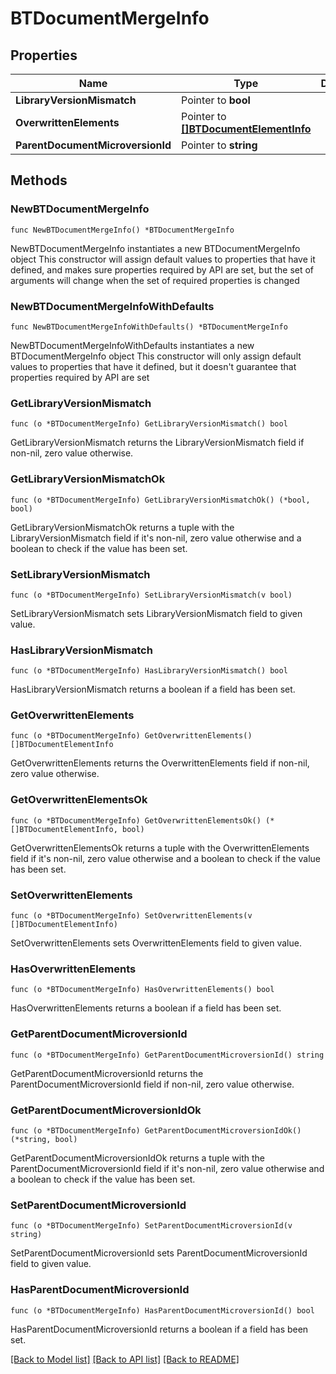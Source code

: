 # BTDocumentMergeInfo

## Properties

Name | Type | Description | Notes
------------ | ------------- | ------------- | -------------
**LibraryVersionMismatch** | Pointer to **bool** |  | [optional] 
**OverwrittenElements** | Pointer to [**[]BTDocumentElementInfo**](BTDocumentElementInfo.md) |  | [optional] 
**ParentDocumentMicroversionId** | Pointer to **string** |  | [optional] 

## Methods

### NewBTDocumentMergeInfo

`func NewBTDocumentMergeInfo() *BTDocumentMergeInfo`

NewBTDocumentMergeInfo instantiates a new BTDocumentMergeInfo object
This constructor will assign default values to properties that have it defined,
and makes sure properties required by API are set, but the set of arguments
will change when the set of required properties is changed

### NewBTDocumentMergeInfoWithDefaults

`func NewBTDocumentMergeInfoWithDefaults() *BTDocumentMergeInfo`

NewBTDocumentMergeInfoWithDefaults instantiates a new BTDocumentMergeInfo object
This constructor will only assign default values to properties that have it defined,
but it doesn't guarantee that properties required by API are set

### GetLibraryVersionMismatch

`func (o *BTDocumentMergeInfo) GetLibraryVersionMismatch() bool`

GetLibraryVersionMismatch returns the LibraryVersionMismatch field if non-nil, zero value otherwise.

### GetLibraryVersionMismatchOk

`func (o *BTDocumentMergeInfo) GetLibraryVersionMismatchOk() (*bool, bool)`

GetLibraryVersionMismatchOk returns a tuple with the LibraryVersionMismatch field if it's non-nil, zero value otherwise
and a boolean to check if the value has been set.

### SetLibraryVersionMismatch

`func (o *BTDocumentMergeInfo) SetLibraryVersionMismatch(v bool)`

SetLibraryVersionMismatch sets LibraryVersionMismatch field to given value.

### HasLibraryVersionMismatch

`func (o *BTDocumentMergeInfo) HasLibraryVersionMismatch() bool`

HasLibraryVersionMismatch returns a boolean if a field has been set.

### GetOverwrittenElements

`func (o *BTDocumentMergeInfo) GetOverwrittenElements() []BTDocumentElementInfo`

GetOverwrittenElements returns the OverwrittenElements field if non-nil, zero value otherwise.

### GetOverwrittenElementsOk

`func (o *BTDocumentMergeInfo) GetOverwrittenElementsOk() (*[]BTDocumentElementInfo, bool)`

GetOverwrittenElementsOk returns a tuple with the OverwrittenElements field if it's non-nil, zero value otherwise
and a boolean to check if the value has been set.

### SetOverwrittenElements

`func (o *BTDocumentMergeInfo) SetOverwrittenElements(v []BTDocumentElementInfo)`

SetOverwrittenElements sets OverwrittenElements field to given value.

### HasOverwrittenElements

`func (o *BTDocumentMergeInfo) HasOverwrittenElements() bool`

HasOverwrittenElements returns a boolean if a field has been set.

### GetParentDocumentMicroversionId

`func (o *BTDocumentMergeInfo) GetParentDocumentMicroversionId() string`

GetParentDocumentMicroversionId returns the ParentDocumentMicroversionId field if non-nil, zero value otherwise.

### GetParentDocumentMicroversionIdOk

`func (o *BTDocumentMergeInfo) GetParentDocumentMicroversionIdOk() (*string, bool)`

GetParentDocumentMicroversionIdOk returns a tuple with the ParentDocumentMicroversionId field if it's non-nil, zero value otherwise
and a boolean to check if the value has been set.

### SetParentDocumentMicroversionId

`func (o *BTDocumentMergeInfo) SetParentDocumentMicroversionId(v string)`

SetParentDocumentMicroversionId sets ParentDocumentMicroversionId field to given value.

### HasParentDocumentMicroversionId

`func (o *BTDocumentMergeInfo) HasParentDocumentMicroversionId() bool`

HasParentDocumentMicroversionId returns a boolean if a field has been set.


[[Back to Model list]](../README.md#documentation-for-models) [[Back to API list]](../README.md#documentation-for-api-endpoints) [[Back to README]](../README.md)


